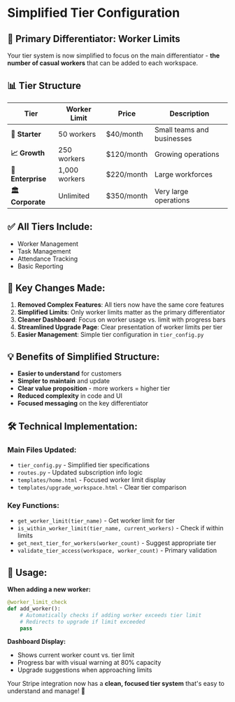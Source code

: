# Simplified Tier Configuration 

## 🎯 Primary Differentiator: Worker Limits

Your tier system is now simplified to focus on the main differentiator - **the number of casual workers** that can be added to each workspace.

## 📊 Tier Structure

| Tier | Worker Limit | Price | Description |
|------|--------------|-------|-------------|
| **👥 Starter** | 50 workers | $40/month | Small teams and businesses |
| **📈 Growth** | 250 workers | $120/month | Growing operations |
| **🏢 Enterprise** | 1,000 workers | $220/month | Large workforces |
| **🏛️ Corporate** | Unlimited | $350/month | Very large operations |

## ✅ All Tiers Include:
- Worker Management
- Task Management
- Attendance Tracking
- Basic Reporting

## 🔧 Key Changes Made:

1. **Removed Complex Features**: All tiers now have the same core features
2. **Simplified Limits**: Only worker limits matter as the primary differentiator
3. **Cleaner Dashboard**: Focus on worker usage vs. limit with progress bars
4. **Streamlined Upgrade Page**: Clear presentation of worker limits per tier
5. **Easier Management**: Simple tier configuration in `tier_config.py`

## 💡 Benefits of Simplified Structure:

- **Easier to understand** for customers
- **Simpler to maintain** and update
- **Clear value proposition** - more workers = higher tier
- **Reduced complexity** in code and UI
- **Focused messaging** on the key differentiator

## 🛠️ Technical Implementation:

### Main Files Updated:
- `tier_config.py` - Simplified tier specifications
- `routes.py` - Updated subscription info logic
- `templates/home.html` - Focused worker limit display
- `templates/upgrade_workspace.html` - Clear tier comparison

### Key Functions:
- `get_worker_limit(tier_name)` - Get worker limit for tier
- `is_within_worker_limit(tier_name, current_workers)` - Check if within limits
- `get_next_tier_for_workers(worker_count)` - Suggest appropriate tier
- `validate_tier_access(workspace, worker_count)` - Primary validation

## 🎯 Usage:

**When adding a new worker:**
```python
@worker_limit_check
def add_worker():
    # Automatically checks if adding worker exceeds tier limit
    # Redirects to upgrade if limit exceeded
    pass
```

**Dashboard Display:**
- Shows current worker count vs. tier limit
- Progress bar with visual warning at 80% capacity
- Upgrade suggestions when approaching limits

Your Stripe integration now has a **clean, focused tier system** that's easy to understand and manage! 🎉
